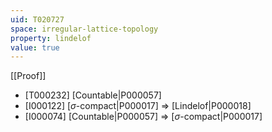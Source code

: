 ```yaml
---
uid: T020727
space: irregular-lattice-topology
property: lindelof
value: true
---
```

[[Proof]]

* [T000232] [Countable|P000057]
* [I000122] [$\sigma$-compact|P000017] => [Lindelof|P000018]
* [I000074] [Countable|P000057] => [$\sigma$-compact|P000017]

